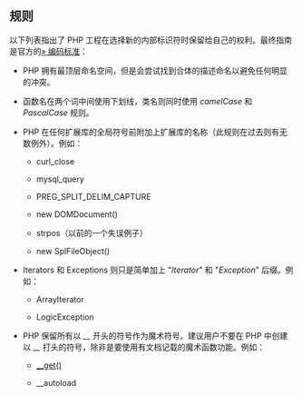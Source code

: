 规则
----

以下列表指出了 PHP
工程在选择新的内部标识符时保留给自己的权利。最终指南是官方的<a href="https://git.php.net/?p=php-src.git;a=blob_plain;f=CODING_STANDARDS.md;hb=HEAD" class="link external">» 编码标准</a>：

-   PHP
    拥有最顶层命名空间，但是会尝试找到合体的描述命名以避免任何明显的冲突。

-   函数名在两个词中间使用下划线，类名则同时使用 *camelCase* 和
    *PascalCase* 规则。

-   PHP
    在任何扩展库的全局符号前附加上扩展库的名称（此规则在过去则有无数例外）。例如：

    -   <span class="function">curl\_close</span>

    -   <span class="function">mysql\_query</span>

    -   PREG\_SPLIT\_DELIM\_CAPTURE

    -   new DOMDocument()

    -   <span class="function">strpos</span>（以前的一个失误例子）

    -   new SplFileObject()

-   Iterators 和 Exceptions 则只是简单加上 "*Iterator*" 和 "*Exception*"
    后缀。例如：

    -   <span class="classname">ArrayIterator</span>

    -   <span class="classname">LogicException</span>

-   PHP 保留所有以 *\_\_* 开头的符号作为魔术符号。建议用户不要在 PHP
    中创建以 *\_\_*
    打头的符号，除非是要使用有文档记载的魔术函数功能。例如：

    -   <a href="/language/oop5/overloading.html#object.get" class="link">__get()</a>

    -   <span class="function">\_\_autoload</span>
